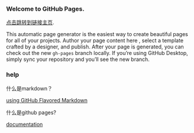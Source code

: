 ### Welcome to GitHub Pages.

[点击跳转到链接主页](mainpage.html).


This automatic page generator is the easiest way to create beautiful pages for all of your projects. Author your page content here , select a template crafted by a designer, and publish. After your page is generated, you can check out the new `gh-pages` branch locally. If you’re using GitHub Desktop, simply sync your repository and you’ll see the new branch.

### help
什么是markdown？

[using GitHub Flavored Markdown](https://guides.github.com/features/mastering-markdown/)

什么是github pages?

[documentation](https://help.github.com/pages) 

